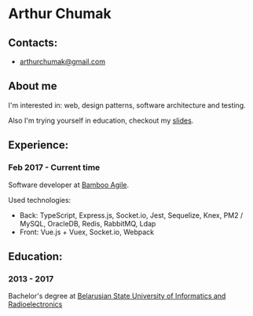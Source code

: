 # Arthur Chumak

## Contacts:
- [arthurchumak@gmail.com](mailto:arthurchumak@gmail.com)

## About me

I'm interested in: web, design patterns, software architecture and testing.

Also I'm trying yourself in education, checkout my [slides](https://arthurchumak.github.io/slides/).

## Experience:

### Feb 2017 - Current time

Software developer at [Bamboo Agile](https://bambooagile.eu).

Used technologies:
- Back: TypeScript, Express.js, Socket.io, Jest, Sequelize, Knex, PM2 / MySQL, OracleDB, Redis, RabbitMQ, Ldap
- Front: Vue.js + Vuex, Socket.io, Webpack

## Education:

### 2013 - 2017

Bachelor's degree at [Belarusian State University of Informatics and Radioelectronics](https://www.bsuir.by)
